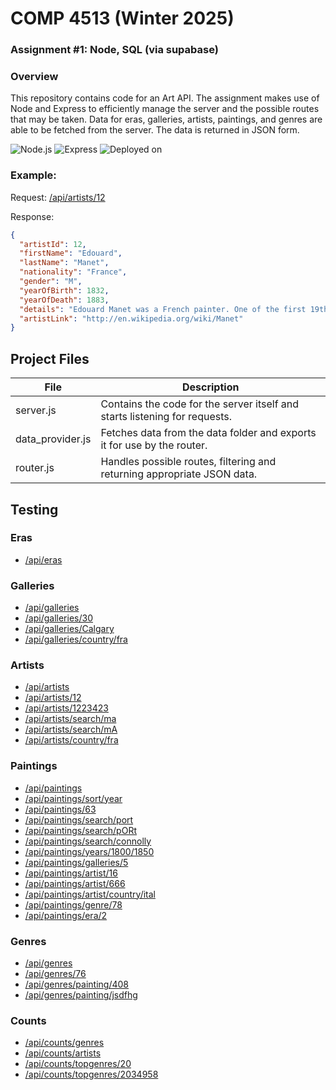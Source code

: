 # COMP 4513 (Winter 2025)

### Assignment #1: Node, SQL (via supabase)

### Overview

This repository contains code for an Art API. The assignment makes use of Node and Express to efficiently manage the server and the possible routes that may be taken. Data for eras, galleries, artists, paintings, and genres are able to be fetched from the server. The data is returned in JSON form.

![Node.js](https://img.shields.io/badge/Node.js-22.12.0-green) ![Express](https://img.shields.io/badge/Express-4.21.1-blue) ![Deployed on](https://img.shields.io/badge/Deployed%20on-Render.com-orange)

### Example:

Request: [/api/artists/12](https://art-api-he4r.onrender.com/api/artists/12)

Response:

```json
{
  "artistId": 12,
  "firstName": "Edouard",
  "lastName": "Manet",
  "nationality": "France",
  "gender": "M",
  "yearOfBirth": 1832,
  "yearOfDeath": 1883,
  "details": "Edouard Manet was a French painter. One of the first 19th-century artists to approach modern-life subjects, he was a pivotal figure in the transition from Realism to Impressionism.",
  "artistLink": "http://en.wikipedia.org/wiki/Manet"
}
```

## Project Files

| File             | Description                                                                |
| ---------------- | -------------------------------------------------------------------------- |
| server.js        | Contains the code for the server itself and starts listening for requests. |
| data_provider.js | Fetches data from the data folder and exports it for use by the router.    |
| router.js        | Handles possible routes, filtering and returning appropriate JSON data.    |

## Testing

### Eras

- [/api/eras](https://art-api-he4r.onrender.com/api/eras)

### Galleries

- [/api/galleries](https://art-api-he4r.onrender.com/api/galleries)
- [/api/galleries/30](https://art-api-he4r.onrender.com/api/galleries/30)
- [/api/galleries/Calgary](https://art-api-he4r.onrender.com/api/galleries/Calgary)
- [/api/galleries/country/fra](https://art-api-he4r.onrender.com/api/galleries/country/fra)

### Artists

- [/api/artists](https://art-api-he4r.onrender.com/api/artists)
- [/api/artists/12](https://art-api-he4r.onrender.com/api/artists/12)
- [/api/artists/1223423](https://art-api-he4r.onrender.com/api/artists/1223423)
- [/api/artists/search/ma](https://art-api-he4r.onrender.com/api/artists/search/ma)
- [/api/artists/search/mA](https://art-api-he4r.onrender.com/api/artists/search/mA)
- [/api/artists/country/fra](https://art-api-he4r.onrender.com/api/artists/country/fra)

### Paintings

- [/api/paintings](https://art-api-he4r.onrender.com/api/paintings)
- [/api/paintings/sort/year](https://art-api-he4r.onrender.com/api/paintings/sort/year)
- [/api/paintings/63](https://art-api-he4r.onrender.com/api/paintings/63)
- [/api/paintings/search/port](https://art-api-he4r.onrender.com/api/paintings/search/port)
- [/api/paintings/search/pORt](https://art-api-he4r.onrender.com/api/paintings/search/pORt)
- [/api/paintings/search/connolly](https://art-api-he4r.onrender.com/api/paintings/search/connolly)
- [/api/paintings/years/1800/1850](https://art-api-he4r.onrender.com/api/paintings/years/1800/1850)
- [/api/paintings/galleries/5](https://art-api-he4r.onrender.com/api/paintings/galleries/5)
- [/api/paintings/artist/16](https://art-api-he4r.onrender.com/api/paintings/artist/16)
- [/api/paintings/artist/666](https://art-api-he4r.onrender.com/api/paintings/artist/666)
- [/api/paintings/artist/country/ital](https://art-api-he4r.onrender.com/api/paintings/artist/country/ital)
- [/api/paintings/genre/78](https://art-api-he4r.onrender.com/api/paintings/genre/78)
- [/api/paintings/era/2](https://art-api-he4r.onrender.com/api/paintings/era/2)

### Genres

- [/api/genres](https://art-api-he4r.onrender.com/api/genres)
- [/api/genres/76](https://art-api-he4r.onrender.com/api/genres/76)
- [/api/genres/painting/408](https://art-api-he4r.onrender.com/api/genres/painting/408)
- [/api/genres/painting/jsdfhg](https://art-api-he4r.onrender.com/api/genres/painting/jsdfhg)

### Counts

- [/api/counts/genres](https://art-api-he4r.onrender.com/api/counts/genres)
- [/api/counts/artists](https://art-api-he4r.onrender.com/api/counts/artists)
- [/api/counts/topgenres/20](https://art-api-he4r.onrender.com/api/counts/topgenres/20)
- [/api/counts/topgenres/2034958](https://art-api-he4r.onrender.com/api/counts/topgenres/2034958)
